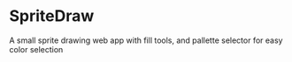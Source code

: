 # SpriteDraw
A small sprite drawing web app with fill tools, and pallette selector for easy color selection
